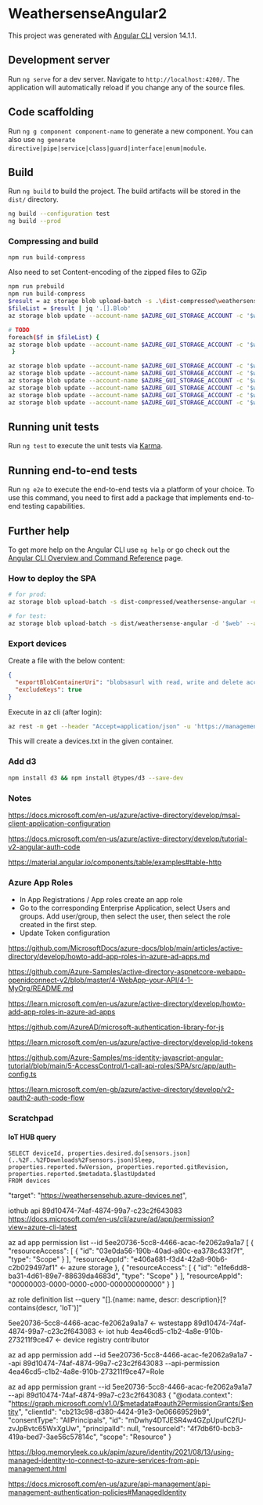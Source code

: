 # WeathersenseAngular2

This project was generated with [Angular CLI](https://github.com/angular/angular-cli) version 14.1.1.

## Development server

Run `ng serve` for a dev server. Navigate to `http://localhost:4200/`. The application will automatically reload if you change any of the source files.

## Code scaffolding

Run `ng g component component-name` to generate a new component. You can also use `ng generate directive|pipe|service|class|guard|interface|enum|module`.

## Build

Run `ng build` to build the project. The build artifacts will be stored in the `dist/` directory.

```bash
ng build --configuration test
ng build --prod
```

### Compressing and build

```
npm run build-compress
```

Also need to set Content-encoding of the zipped files to GZip

```bash
npm run prebuild
npm run build-compress
$result = az storage blob upload-batch -s .\dist-compressed\weathersense-angular\ -d '$web' --account-name weathersensegui --overwrite
$fileList = $result | jq '.[].Blob'
az storage blob update --account-name $AZURE_GUI_STORAGE_ACCOUNT -c '$web' --content-encoding GZip -n index.html

# TODO
foreach($f in $fileList) {
az storage blob update --account-name $AZURE_GUI_STORAGE_ACCOUNT -c '$web' --content-encoding GZip -n $f  
 }

az storage blob update --account-name $AZURE_GUI_STORAGE_ACCOUNT -c '$web' --content-encoding GZip -n index.html
az storage blob update --account-name $AZURE_GUI_STORAGE_ACCOUNT -c '$web' --content-encoding GZip -n main.ea10f696f309f18a.js
az storage blob update --account-name $AZURE_GUI_STORAGE_ACCOUNT -c '$web' --content-encoding GZip -n main.ff9a5dc28e23e64e.js
az storage blob update --account-name $AZURE_GUI_STORAGE_ACCOUNT -c '$web' --content-encoding GZip -n polyfills.24cbda400234e41e.js
az storage blob update --account-name $AZURE_GUI_STORAGE_ACCOUNT -c '$web' --content-encoding GZip -n runtime.f7249a53dc95b10f.js
az storage blob update --account-name $AZURE_GUI_STORAGE_ACCOUNT -c '$web' --content-encoding GZip -n styles.ee8bbc17a1a0c0ea.css
```

## Running unit tests

Run `ng test` to execute the unit tests via [Karma](https://karma-runner.github.io).

## Running end-to-end tests

Run `ng e2e` to execute the end-to-end tests via a platform of your choice. To use this command, you need to first add a package that implements end-to-end testing capabilities.

## Further help

To get more help on the Angular CLI use `ng help` or go check out the [Angular CLI Overview and Command Reference](https://angular.io/cli) page.

### How to deploy the SPA

```bash
# for prod:
az storage blob upload-batch -s dist-compressed/weathersense-angular -d '$web' --account-name $AZURE_GUI_STORAGE_ACCOUNT

# for test:
az storage blob upload-batch -s dist/weathersense-angular -d '$web' --account-name $AZURE_GUI_TEST_STORAGE_ACCOUNT
```

### Export devices

Create a file with the below content:

```json
{
  "exportBlobContainerUri": "blobsasurl with read, write and delete access",
  "excludeKeys": true
}
```

Execute in az cli (after login):  

```bash
az rest -m get --header "Accept=application/json" -u 'https://management.azure.com/subscriptions/<subs id>/resourceGroups/<resourcegroup>/providers/Microsoft.Devices/IotHubs/<iothubname>/exportDevices?api-version=2018-04-01' --body @exportreq.json
```

This will create a devices.txt in the given container.


### Add d3

```bash
npm install d3 && npm install @types/d3 --save-dev
```

### Notes


https://docs.microsoft.com/en-us/azure/active-directory/develop/msal-client-application-configuration

https://docs.microsoft.com/en-us/azure/active-directory/develop/tutorial-v2-angular-auth-code

https://material.angular.io/components/table/examples#table-http

### Azure App Roles

* In App Registrations / App roles create an app role
* Go to the corresponding Enterprise Application, select Users and groups. Add user/group, then select the user, then select the role created in the first step.
* Update Token configuration

https://github.com/MicrosoftDocs/azure-docs/blob/main/articles/active-directory/develop/howto-add-app-roles-in-azure-ad-apps.md

https://github.com/Azure-Samples/active-directory-aspnetcore-webapp-openidconnect-v2/blob/master/4-WebApp-your-API/4-1-MyOrg/README.md

https://learn.microsoft.com/en-us/azure/active-directory/develop/howto-add-app-roles-in-azure-ad-apps

https://github.com/AzureAD/microsoft-authentication-library-for-js

https://learn.microsoft.com/en-us/azure/active-directory/develop/id-tokens

https://github.com/Azure-Samples/ms-identity-javascript-angular-tutorial/blob/main/5-AccessControl/1-call-api-roles/SPA/src/app/auth-config.ts

https://learn.microsoft.com/en-gb/azure/active-directory/develop/v2-oauth2-auth-code-flow

### Scratchpad

#### IoT HUB query

```
SELECT deviceId, properties.desired.do[sensors.json](..%2F..%2FDownloads%2Fsensors.json)Sleep, properties.reported.fwVersion, properties.reported.gitRevision, properties.reported.$metadata.$lastUpdated
FROM devices
```


"target": "https://weathersensehub.azure-devices.net",

iothub api
89d10474-74af-4874-99a7-c23c2f643083
https://docs.microsoft.com/en-us/cli/azure/ad/app/permission?view=azure-cli-latest

az ad app permission list --id 5ee20736-5cc8-4466-acac-fe2062a9a1a7
[
{
"resourceAccess": [
{
"id": "03e0da56-190b-40ad-a80c-ea378c433f7f",
"type": "Scope"
}
],
"resourceAppId": "e406a681-f3d4-42a8-90b6-c2b029497af1" <- azure storage
},
{
"resourceAccess": [
{
"id": "e1fe6dd8-ba31-4d61-89e7-88639da4683d",
"type": "Scope"
}
],
"resourceAppId": "00000003-0000-0000-c000-000000000000"
}
]

az role definition list --query "[].{name: name, descr: description}[? contains(descr, 'IoT')]"




5ee20736-5cc8-4466-acac-fe2062a9a1a7 <- wstestapp
89d10474-74af-4874-99a7-c23c2f643083 <- iot hub
4ea46cd5-c1b2-4a8e-910b-273211f9ce47 <- device registry contributor

az ad app permission add --id 5ee20736-5cc8-4466-acac-fe2062a9a1a7 --api 89d10474-74af-4874-99a7-c23c2f643083 --api-permission 4ea46cd5-c1b2-4a8e-910b-273211f9ce47=Role

az ad app permission grant --id 5ee20736-5cc8-4466-acac-fe2062a9a1a7 --api 89d10474-74af-4874-99a7-c23c2f643083
{
"@odata.context": "https://graph.microsoft.com/v1.0/$metadata#oauth2PermissionGrants/$entity",
"clientId": "cb213c98-d380-4424-91e3-0e06669529b9",
"consentType": "AllPrincipals",
"id": "mDwhy4DTJESR4w4GZpUpufC2fU-zvJpBvtc65WxXgUw",
"principalId": null,
"resourceId": "4f7db6f0-bcb3-419a-bed7-3ae56c57814c",
"scope": "Resource"
}

https://blog.memoryleek.co.uk/apim/azure/identity/2021/08/13/using-managed-identity-to-connect-to-azure-services-from-api-management.html

https://docs.microsoft.com/en-us/azure/api-management/api-management-authentication-policies#ManagedIdentity
